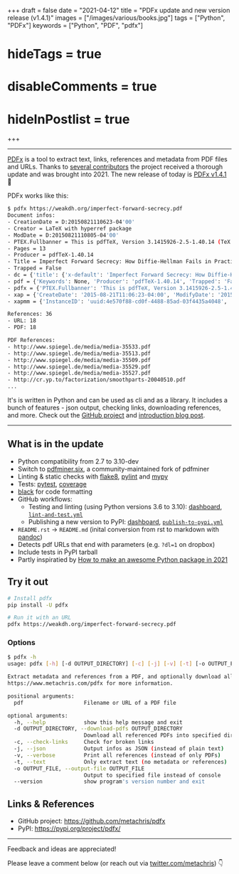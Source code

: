 +++
draft = false
date = "2021-04-12"
title = "PDFx update and new version release (v1.4.1)"
images = ["/images/various/books.jpg"]
tags = ["Python", "PDFx"]
keywords = ["Python", "PDF", "pdfx"]
# hideTags = true
# disableComments = true
# hideInPostlist = true
+++

---

[PDFx](https://github.com/metachris/pdfx) is a tool to extract text, links, references and metadata from PDF files and URLs. Thanks to [several contributors](https://github.com/metachris/pdfx/graphs/contributors) the project received a thorough update and was brought into 2021. The new release of today is [PDFx v1.4.1](https://pypi.org/project/pdfx/) :tada:

PDFx works like this:

<!--more-->

```bash
$ pdfx https://weakdh.org/imperfect-forward-secrecy.pdf
Document infos:
- CreationDate = D:20150821110623-04'00'
- Creator = LaTeX with hyperref package
- ModDate = D:20150821110805-04'00'
- PTEX.Fullbanner = This is pdfTeX, Version 3.1415926-2.5-1.40.14 (TeX Live 2013/Debian) kpathsea version 6.1.1
- Pages = 13
- Producer = pdfTeX-1.40.14
- Title = Imperfect Forward Secrecy: How Diffie-Hellman Fails in Practice
- Trapped = False
- dc = {'title': {'x-default': 'Imperfect Forward Secrecy: How Diffie-Hellman Fails in Practice'}, 'creator': [None], 'description': {'x-default': None}, 'format': 'application/pdf'}
- pdf = {'Keywords': None, 'Producer': 'pdfTeX-1.40.14', 'Trapped': 'False'}
- pdfx = {'PTEX.Fullbanner': 'This is pdfTeX, Version 3.1415926-2.5-1.40.14 (TeX Live 2013/Debian) kpathsea version 6.1.1'}
- xap = {'CreateDate': '2015-08-21T11:06:23-04:00', 'ModifyDate': '2015-08-21T11:08:05-04:00', 'CreatorTool': 'LaTeX with hyperref package', 'MetadataDate': '2015-08-21T11:08:05-04:00'}
- xapmm = {'InstanceID': 'uuid:4e570f88-cd0f-4488-85ad-03f4435a4048', 'DocumentID': 'uuid:98988d37-b43d-4c1a-965b-988dfb2944b6'}

References: 36
- URL: 18
- PDF: 18

PDF References:
- http://www.spiegel.de/media/media-35533.pdf
- http://www.spiegel.de/media/media-35513.pdf
- http://www.spiegel.de/media/media-35509.pdf
- http://www.spiegel.de/media/media-35529.pdf
- http://www.spiegel.de/media/media-35527.pdf
- http://cr.yp.to/factorization/smoothparts-20040510.pdf
...
```

It's is written in Python and can be used as cli and as a library. It includes a bunch of features - json output, checking links, downloading references, and more. Check out the [GitHub project](https://github.com/metachris/pdfx) and [introduction blog post](/pdfx).

---

## What is in the update

* Python compatibility from 2.7 to 3.10-dev
* Switch to [pdfminer.six](https://github.com/pdfminer/pdfminer.six), a community-maintained fork of pdfminer
* Linting & static checks with [flake8](https://flake8.pycqa.org/en/latest/), [pylint](https://pylint.org/) and [mypy](http://mypy-lang.org/)
* Tests: [pytest](https://docs.pytest.org/en/stable/), [coverage](https://coverage.readthedocs.io/en/coverage-5.5/)
* [black](https://pypi.org/project/black/) for code formatting
* GitHub workflows:
  * Testing and linting (using Python versions 3.6 to 3.10): [dashboard](https://github.com/metachris/pdfx/actions/workflows/lint-and-test.yml), [`lint-and-test.yml`](https://github.com/metachris/pdfx/blob/master/.github/workflows/lint-and-test.yml)
  * Publishing a new version to PyPI: [dashboard](https://github.com/metachris/pdfx/actions/workflows/publish-to-pypi.yml), [`publish-to-pypi.yml`](https://github.com/metachris/pdfx/blob/master/.github/workflows/publish-to-pypi.yml)
* `README.rst` -> `README.md` (inital conversion from rst to markdown with [pandoc](https://pandoc.org/))
* Detects pdf URLs that end with parameters (e.g. `?dl=1` on dropbox)
* Include tests in PyPI tarball
* Partly inspiratied by [How to make an awesome Python package in 2021](https://antonz.org/python-packaging/)


## Try it out

```bash
# Install pdfx
pip install -U pdfx

# Run it with an URL
pdfx https://weakdh.org/imperfect-forward-secrecy.pdf
```

### Options

```bash
$ pdfx -h
usage: pdfx [-h] [-d OUTPUT_DIRECTORY] [-c] [-j] [-v] [-t] [-o OUTPUT_FILE] [--version] pdf

Extract metadata and references from a PDF, and optionally download all referenced PDFs. Visit
https://www.metachris.com/pdfx for more information.

positional arguments:
  pdf                   Filename or URL of a PDF file

optional arguments:
  -h, --help            show this help message and exit
  -d OUTPUT_DIRECTORY, --download-pdfs OUTPUT_DIRECTORY
                        Download all referenced PDFs into specified directory
  -c, --check-links     Check for broken links
  -j, --json            Output infos as JSON (instead of plain text)
  -v, --verbose         Print all references (instead of only PDFs)
  -t, --text            Only extract text (no metadata or references)
  -o OUTPUT_FILE, --output-file OUTPUT_FILE
                        Output to specified file instead of console
  --version             show program's version number and exit
  ```

## Links & References

* GitHub project: https://github.com/metachris/pdfx
* PyPI: https://pypi.org/project/pdfx/

---

Feedback and ideas are appreciated!

Please leave a comment below (or reach out via [twitter.com/metachris](https://twitter.com/metachris))  :point_down:


